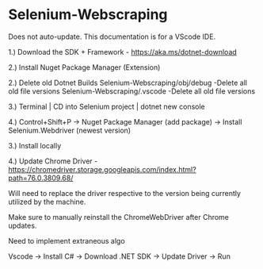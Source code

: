 ﻿# Selenium-Webscraping

Does not auto-update. This documentation is for a VScode IDE.


1.) Download the SDK + Framework - https://aka.ms/dotnet-download

2.) Install Nuget Package Manager (Extension)

2.) Delete old Dotnet Builds 
Selenium-Webscraping/obj/debug
  -Delete all old file versions
Selenium-Webscraping/.vscode
  -Delete all old file versions
  
3.) Terminal | CD into Selenium project | dotnet new console 

4.) Control+Shift+P -> Nuget Package Manager (add package) -> Install Selenium.Webdriver (newest version)

3.) Install locally

4.) Update Chrome Driver - https://chromedriver.storage.googleapis.com/index.html?path=76.0.3809.68/

Will need to replace the driver respective to the version being currently utilized by the machine. 

Make sure to manually reinstall the ChromeWebDriver after Chrome updates. 

Need to implement extraneous algo

Vscode -> Install C# -> Download .NET SDK -> Update Driver -> Run
